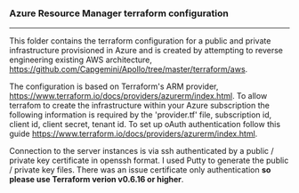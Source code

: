 ### Azure Resource Manager terraform configuration
---------------------------------------------------

This folder contains the terraform configuration for a public and private infrastructure provisioned in Azure and is created by attempting to reverse engineering existing AWS architecture, https://github.com/Capgemini/Apollo/tree/master/terraform/aws.

The configuration is based on Terraform's ARM provider, https://www.terraform.io/docs/providers/azurerm/index.html.
To allow terrafom to create the infrastructure within your Azure subscription the following information is required by the 'provider.tf' file, subscription id, client id, client secret, tenant id. To set up oAuth authentication follow this guide https://www.terraform.io/docs/providers/azurerm/index.html.  

Connection to the server instances is via ssh authenticated by a public / private key certificate in openssh format. I used Putty to generate the public / private key files. There was an issue certificate only authentication **so please use Terraform verion v0.6.16 or higher**.
